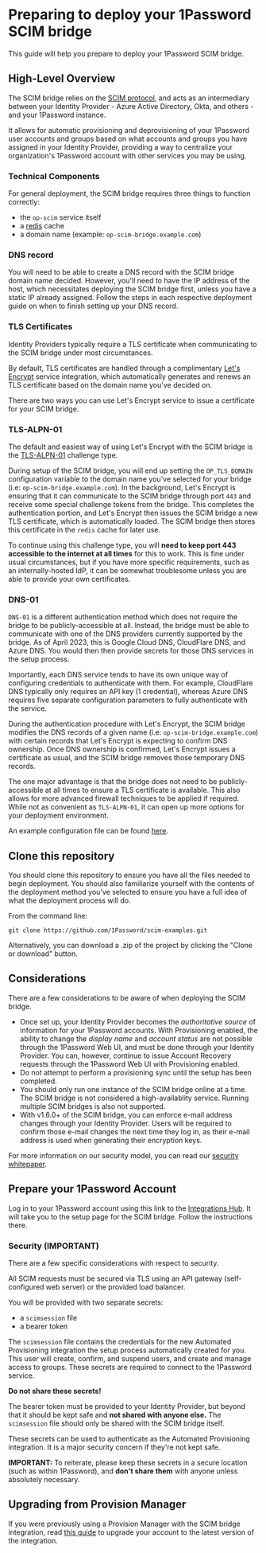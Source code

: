 # Preparing to deploy your 1Password SCIM bridge

This guide will help you prepare to deploy your 1Password SCIM bridge.

## High-Level Overview

The SCIM bridge relies on the [SCIM protocol](http://www.simplecloud.info/), and acts as an intermediary between your Identity Provider - Azure Active Directory, Okta, and others - and your 1Password instance.

It allows for automatic provisioning and deprovisioning of your 1Password user accounts and groups based on what accounts and groups you have assigned in your Identity Provider, providing a way to centralize your organization's 1Password account with other services you may be using.

### Technical Components

For general deployment, the SCIM bridge requires three things to function correctly:

* the `op-scim` service itself
* a [redis](https://redis.io/) cache
* a domain name (example: `op-scim-bridge.example.com`)

### DNS record

You will need to be able to create a DNS record with the SCIM bridge domain name decided. However, you'll need to have the IP address of the host, which necessitates deploying the SCIM bridge first, unless you have a static IP already assigned. Follow the steps in each respective deployment guide on when to finish setting up your DNS record.

### TLS Certificates

Identity Providers typically require a TLS certificate when communicating to the SCIM bridge under most circumstances.

By default, TLS certificates are handled through a complimentary [Let's Encrypt](https://letsencrypt.org/) service integration, which automatically generates and renews an TLS certificate based on the domain name you've decided on.

There are two ways you can use Let's Encrypt service to issue a certificate for your SCIM bridge.

### TLS-ALPN-01

The default and easiest way of using Let's Encrypt with the SCIM bridge is the [TLS-ALPN-01](https://letsencrypt.org/docs/challenge-types/#tls-alpn-01) challenge type. 

During setup of the SCIM bridge, you will end up setting the `OP_TLS_DOMAIN` configuration variable to the domain name you've selected for your bridge (i.e: `op-scim-bridge.example.com`). In the background, Let's Encrypt is ensuring that it can communicate to the SCIM bridge through port `443` and receive some special challenge tokens from the bridge. This completes the authentication portion, and Let's Encrypt then issues the SCIM bridge a new TLS certificate, which is automatically loaded. The SCIM bridge then stores this certificate in the `redis` cache for later use.

To continue using this challenge type, you will **need to keep port 443 accessible to the internet at all times** for this to work. This is fine under usual circumstances, but if you have more specific requirements, such as an internally-hosted IdP, it can be somewhat troublesome unless you are able to provide your own certificates.

### DNS-01

`DNS-01` is a different authentication method which does not require the bridge to be publicly-accessible at all. Instead, the bridge must be able to communicate with one of the DNS providers currently supported by the bridge. As of April 2023, this is Google Cloud DNS, CloudFlare DNS, and Azure DNS. You would then then provide secrets for those DNS services in the setup process.

Importantly, each DNS service tends to have its own unique way of configuring credentials to authenticate with them. For example, CloudFlare DNS typically only requires an API key (1 credential), whereas Azure DNS requires five separate configuration parameters to fully authenticate with the service.

During the authentication procedure with Let's Encrypt, the SCIM bridge modifies the DNS records of a given name (i.e: `op-scim-bridge.example.com`) with certain records that Let's Encrypt is expecting to confirm DNS ownership. Once DNS ownership is confirmed, Let's Encrypt issues a certificate as usual, and the SCIM bridge removes those temporary DNS records.

The one major advantage is that the bridge does not need to be publicly-accessible at all times to ensure a TLS certificate is available. This also allows for more advanced firewall techniques to be applied if required. While not as convenient as `TLS-ALPN-01`, it can open up more options for your deployment environment.

An example configuration file can be found [here](./dns01.example.json).

## Clone this repository

You should clone this repository to ensure you have all the files needed to begin deployment. You should also familiarize yourself with the contents of the deployment method you've selected to ensure you have a full idea of what the deployment process will do.

From the command line:

```
git clone https://github.com/1Password/scim-examples.git
```

Alternatively, you can download a .zip of the project by clicking the "Clone or download" button.

## Considerations

There are a few considerations to be aware of when deploying the SCIM bridge.

* Once set up, your Identity Provider becomes the _authoritative source_ of information for your 1Password accounts. With Provisioning enabled, the ability to change the _display name_ and _account status_ are not possible through the 1Password Web UI, and must be done through your Identity Provider. You can, however, continue to issue Account Recovery requests through the 1Password Web UI with Provisioning enabled.
* Do not attempt to perform a provisioning sync until the setup has been completed.
* You should only run one instance of the SCIM bridge online at a time. The SCIM bridge is not considered a high-availablity service. Running multiple SCIM bridges is also not supported.
* With v1.6.0+ of the SCIM bridge, you can enforce e-mail address changes through your Identity Provider. Users will be required to confirm those e-mail changes the next time they log in, as their e-mail address is used when generating their encryption keys.

For more information on our security model, you can read our [security whitepaper](https://1password.com/files/1Password-White-Paper.pdf).

## Prepare your 1Password Account

Log in to your 1Password account using this link to the [Integrations Hub](https://start.1password.com/integrations). It will take you to the setup page for the SCIM bridge. Follow the instructions there.

### Security (IMPORTANT)

There are a few specific considerations with respect to security.

All SCIM requests must be secured via TLS using an API gateway (self-configured web server) or the provided load balancer.

You will be provided with two separate secrets:

* a `scimsession` file
* a bearer token

The `scimsession` file contains the credentials for the new Automated Provisioning integration the setup process automatically created for you. This user will create, confirm, and suspend users, and create and manage access to groups. These secrets are required to connect to the 1Password service.

**Do not share these secrets!**

The bearer token must be provided to your Identity Provider, but beyond that it should be kept safe and **not shared with anyone else.** The `scimsession` file should only be shared with the SCIM bridge itself.

These secrets can be used to authenticate as the Automated Provisioning integration. It is a major security concern if they're not kept safe.

**IMPORTANT:** To reiterate, please keep these secrets in a secure location (such as within 1Password), and **don't share them** with anyone unless absolutely necessary.

## Upgrading from Provision Manager

If you were previously using a Provision Manager with the SCIM bridge integration, read [this guide](https://support.1password.com/cs/upgrade-provisioning-integration/) to upgrade your account to the latest version of the integration.
